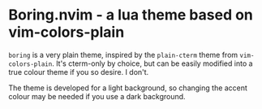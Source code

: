 # Boring.nvim - a lua theme based on vim-colors-plain

`boring` is a very plain theme, inspired by the `plain-cterm` theme from
`vim-colors-plain`. It's cterm-only by choice, but can be easily modified into
a true colour theme if you so desire. I don't.

The theme is developed for a light background, so changing the accent colour
may be needed if you use a dark background.
